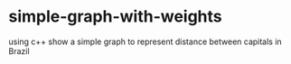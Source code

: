 # simple-graph-with-weights
using c++ show a simple graph to represent distance between capitals in Brazil
